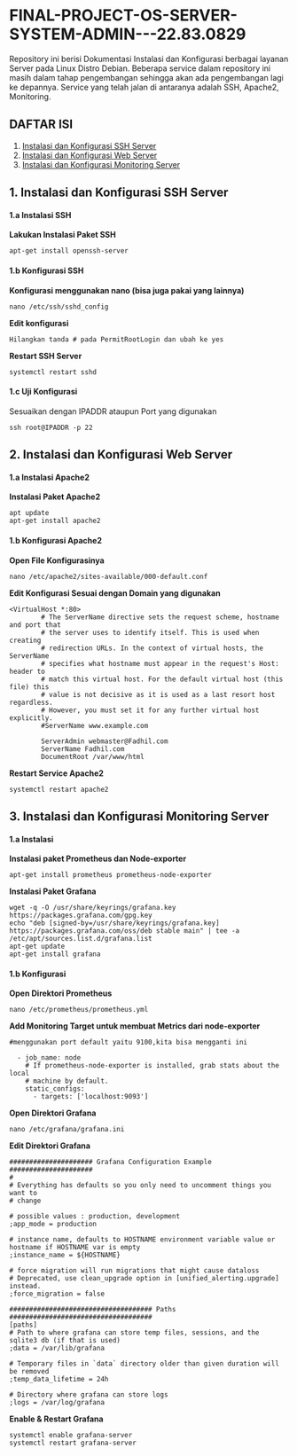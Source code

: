 # FINAL-PROJECT-OS-SERVER-SYSTEM-ADMIN---22.83.0829
Repository ini berisi Dokumentasi Instalasi dan Konfigurasi berbagai layanan Server pada Linux Distro Debian.
Beberapa service dalam repository ini masih dalam tahap pengembangan sehingga akan ada pengembangan lagi ke depannya.
Service yang telah jalan di antaranya adalah SSH, Apache2, Monitoring.

## DAFTAR ISI
1. [Instalasi dan Konfigurasi SSH Server](#1-Instalasi-dan-Konfigurasi-SSH-Server)
2. [Instalasi dan Konfigurasi Web Server](#2-Instalasi-dan-Konfigurasi-Web-Server)
3. [Instalasi dan Konfigurasi Monitoring Server](#3-Instalasi-dan-Konfigurasi-Monitoring-Server)

## 1. Instalasi dan Konfigurasi SSH Server
#### 1.a Instalasi SSH
**Lakukan Instalasi Paket SSH**
```
apt-get install openssh-server
```
#### 1.b Konfigurasi SSH
**Konfigurasi menggunakan nano (bisa juga pakai yang lainnya)**
```
nano /etc/ssh/sshd_config
```
**Edit konfigurasi**
```
Hilangkan tanda # pada PermitRootLogin dan ubah ke yes
```
**Restart SSH Server**
```
systemctl restart sshd
```
#### 1.c Uji Konfigurasi
Sesuaikan dengan IPADDR ataupun Port yang digunakan
```
ssh root@IPADDR -p 22
```
## 2. Instalasi dan Konfigurasi Web Server
#### 1.a Instalasi Apache2
**Instalasi Paket Apache2**
```
apt update
apt-get install apache2
```
#### 1.b Konfigurasi Apache2
**Open File Konfigurasinya**
```
nano /etc/apache2/sites-available/000-default.conf
```
**Edit Konfigurasi Sesuai dengan Domain yang digunakan**
```
<VirtualHost *:80>
        # The ServerName directive sets the request scheme, hostname and port that
        # the server uses to identify itself. This is used when creating
        # redirection URLs. In the context of virtual hosts, the ServerName
        # specifies what hostname must appear in the request's Host: header to
        # match this virtual host. For the default virtual host (this file) this
        # value is not decisive as it is used as a last resort host regardless.
        # However, you must set it for any further virtual host explicitly.
        #ServerName www.example.com

        ServerAdmin webmaster@Fadhil.com
        ServerName Fadhil.com
        DocumentRoot /var/www/html
```
**Restart Service Apache2**
```
systemctl restart apache2
```
## 3. Instalasi dan Konfigurasi Monitoring Server
#### 1.a Instalasi 
**Instalasi paket Prometheus dan Node-exporter**
```
apt-get install prometheus prometheus-node-exporter
```
**Instalasi Paket Grafana**
```
wget -q -O /usr/share/keyrings/grafana.key https://packages.grafana.com/gpg.key
echo "deb [signed-by=/usr/share/keyrings/grafana.key] https://packages.grafana.com/oss/deb stable main" | tee -a /etc/apt/sources.list.d/grafana.list
apt-get update
apt-get install grafana
```
#### 1.b Konfigurasi
**Open Direktori Prometheus**
```
nano /etc/prometheus/prometheus.yml
```
**Add Monitoring Target untuk membuat Metrics dari node-exporter**
```
#menggunakan port default yaitu 9100,kita bisa mengganti ini

  - job_name: node
    # If prometheus-node-exporter is installed, grab stats about the local
    # machine by default.
    static_configs:
      - targets: ['localhost:9093']
```
**Open Direktori Grafana**
```
nano /etc/grafana/grafana.ini
```
**Edit Direktori Grafana**
```
##################### Grafana Configuration Example #####################
#
# Everything has defaults so you only need to uncomment things you want to
# change

# possible values : production, development
;app_mode = production

# instance name, defaults to HOSTNAME environment variable value or hostname if HOSTNAME var is empty
;instance_name = ${HOSTNAME}

# force migration will run migrations that might cause dataloss
# Deprecated, use clean_upgrade option in [unified_alerting.upgrade] instead.
;force_migration = false

#################################### Paths ####################################
[paths]
# Path to where grafana can store temp files, sessions, and the sqlite3 db (if that is used)
;data = /var/lib/grafana

# Temporary files in `data` directory older than given duration will be removed
;temp_data_lifetime = 24h

# Directory where grafana can store logs
;logs = /var/log/grafana
```
**Enable & Restart Grafana**
```
systemctl enable grafana-server
systemctl restart grafana-server
```
